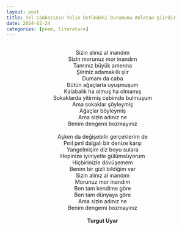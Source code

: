 ```yaml
---
layout: post
title: Tel Cambazının Telin Üstündeki Durumunu Anlatan Şiirdir
date: 2024-02-24
categories: [poem, literature]
---
```


<style>
sam {text-align: center;}
</style>

<sam>




<br>Sizin alınız al inandım
<br>Sizin morunuz mor inandım
<br>Tanrınız büyük amenna
<br>Şiiriniz adamakıllı şiir
<br>Dumanı da caba
<br>Bütün ağaçlarla uyuşmuşum
<br>Kalabalık ha olmuş ha olmamış
<br>Sokaklarda yitirmiş cebimde bulmuşum
<br>Ama sokaklar şöyleymiş
<br>Ağaçlar böyleymiş
<br>Ama sizin adınız ne
<br>Benim dengemi bozmayınız
<br>
<br>Aşkım da değişebilir gerçeklerim de
<br>Pırıl pırıl dalgalı bir denize karşı
<br>Yangelmişim diz boyu sulara
<br>Hepinize iyiniyetle gülümsüyorum
<br>Hiçbirinizle dövüşemem
<br>Benim bir gizli bildiğim var
<br>Sizin alınız al inandım
<br>Morunuz mor inandım
<br>Ben tam kendime göre
<br>Ben tam dünyaya göre
<br>Ama sizin adınız ne
<br>Benim dengemi bozmayınız
<br>
<br><strong>Turgut Uyar</strong>

</sam>
